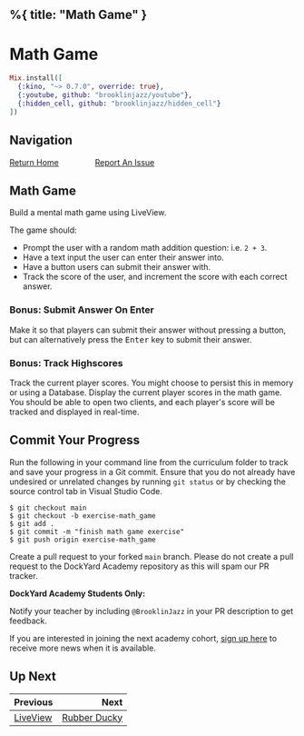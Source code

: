 %{
  title: "Math Game"
}
---
# Math Game

```elixir
Mix.install([
  {:kino, "~> 0.7.0", override: true},
  {:youtube, github: "brooklinjazz/youtube"},
  {:hidden_cell, github: "brooklinjazz/hidden_cell"}
])
```

## Navigation

[Return Home](../start.livemd)<span style="padding: 0 30px"></span>
[Report An Issue](https://github.com/DockYard-Academy/beta_curriculum/issues/new?assignees=&labels=&template=issue.md&title=)

## Math Game

Build a mental math game using LiveView.

The game should:

* Prompt the user with a random math addition question: i.e. `2 + 3`.
* Have a text input the user can enter their answer into.
* Have a button users can submit their answer with.
* Track the score of the user, and increment the score with each correct answer.

<!-- livebook:{"break_markdown":true} -->

### Bonus: Submit Answer On Enter

Make it so that players can submit their answer without pressing a button, but can alternatively press the <kbd>Enter</kbd> key to submit their answer.

<!-- livebook:{"break_markdown":true} -->

### Bonus: Track Highscores

Track the current player scores. You might choose to persist this in memory or using a Database.
Display the current player scores in the math game. You should be able to open two clients, and each player's score will be tracked and displayed in real-time.

## Commit Your Progress

Run the following in your command line from the curriculum folder to track and save your progress in a Git commit.
Ensure that you do not already have undesired or unrelated changes by running `git status` or by checking the source control tab in Visual Studio Code.

```
$ git checkout main
$ git checkout -b exercise-math_game
$ git add .
$ git commit -m "finish math game exercise"
$ git push origin exercise-math_game
```

Create a pull request to your forked `main` branch. Please do not create a pull request to the DockYard Academy repository as this will spam our PR tracker.

**DockYard Academy Students Only:**

Notify your teacher by including `@BrooklinJazz` in your PR description to get feedback.

If you are interested in joining the next academy cohort, [sign up here](https://academy.dockyard.com/) to receive more news when it is available.

## Up Next

| Previous                               | Next                                             |
| -------------------------------------- | -----------------------------------------------: |
| [LiveView](../reading/liveview.livemd) | [Rubber Ducky](../exercises/rubber_ducky.livemd) |

